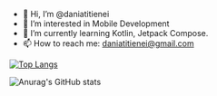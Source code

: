 - 👋 Hi, I’m @daniatitienei
- 👀 I’m interested in Mobile Development
- 🌱 I’m currently learning Kotlin, Jetpack Compose.
- 📫 How to reach me: daniatitienei@gmail.com



[![Top Langs](https://github-readme-stats.vercel.app/api/top-langs/?username=daniatitienei&langs_count=8)](https://github.com/anuraghazra/github-readme-stats)

![Anurag's GitHub stats](https://github-readme-stats.vercel.app/api?username=daniatitieni&count_private=true)


<!---
daniatitienei/daniatitienei is a ✨ special ✨ repository because its `README.md` (this file) appears on your GitHub profile.
You can click the Preview link to take a look at your changes.
--->
